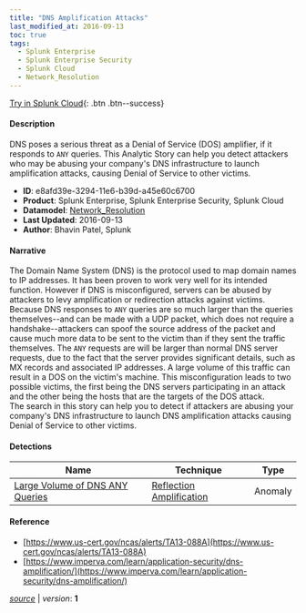 ```yaml
---
title: "DNS Amplification Attacks"
last_modified_at: 2016-09-13
toc: true
tags:
  - Splunk Enterprise
  - Splunk Enterprise Security
  - Splunk Cloud
  - Network_Resolution
---
```


[Try in Splunk Cloud](https://www.splunk.com/en_us/cyber-security.html){: .btn .btn--success}

#### Description

DNS poses a serious threat as a Denial of Service (DOS) amplifier, if it responds to `ANY` queries. This Analytic Story can help you detect attackers who may be abusing your company's DNS infrastructure to launch amplification attacks, causing Denial of Service to other victims.

- **ID**: e8afd39e-3294-11e6-b39d-a45e60c6700
- **Product**: Splunk Enterprise, Splunk Enterprise Security, Splunk Cloud
- **Datamodel**: [Network_Resolution](https://docs.splunk.com/Documentation/CIM/latest/User/NetworkResolution)
- **Last Updated**: 2016-09-13
- **Author**: Bhavin Patel, Splunk

#### Narrative

The Domain Name System (DNS) is the protocol used to map domain names to IP addresses. It has been proven to work very well for its intended function. However if DNS is misconfigured, servers can be abused by attackers to levy amplification or redirection attacks against victims. Because DNS responses to `ANY` queries are so much larger than the queries themselves--and can be made with a UDP packet, which does not require a handshake--attackers can spoof the source address of the packet and cause much more data to be sent to the victim than if they sent the traffic themselves. The `ANY` requests are will be larger than normal DNS server requests, due to the fact that the server provides significant details, such as MX records and associated IP addresses. A large volume of this traffic can result in a DOS on the victim's machine. This misconfiguration leads to two possible victims, the first being the DNS servers participating in an attack and the other being the hosts that are the targets of the DOS attack.\
The search in this story can help you to detect if attackers are abusing your company's DNS infrastructure to launch DNS amplification attacks causing Denial of Service to other victims.

#### Detections

| Name        | Technique   | Type         |
| ----------- | ----------- |--------------|
| [Large Volume of DNS ANY Queries](/network/large_volume_of_dns_any_queries/) | [Reflection Amplification](/tags/#reflection-amplification) | Anomaly |

#### Reference

* [https://www.us-cert.gov/ncas/alerts/TA13-088A](https://www.us-cert.gov/ncas/alerts/TA13-088A)
* [https://www.imperva.com/learn/application-security/dns-amplification/](https://www.imperva.com/learn/application-security/dns-amplification/)



[*source*](https://github.com/splunk/security_content/tree/develop/stories/dns_amplification_attacks.yml) \| *version*: **1**